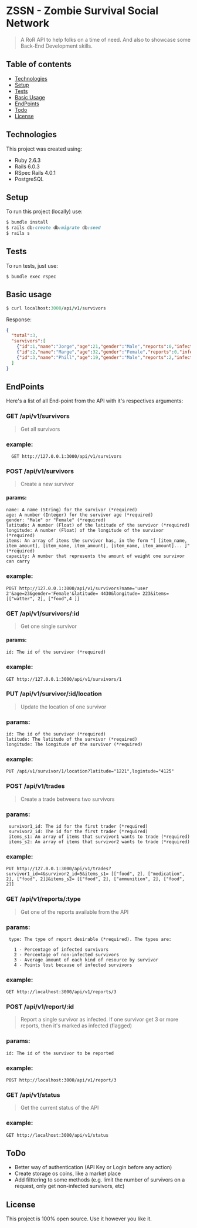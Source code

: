 # ZSSN - Zombie Survival Social Network

> A RoR API to help folks on a time of need. And also to showcase some Back-End Development skills.

## Table of contents
* [Technologies](#technologies)
* [Setup](#setup)
* [Tests](#tests)
* [Basic Usage](#basic-usage)
* [EndPoints](#endpoints)
* [Todo](#todo)
* [License](#license)
	
## Technologies
This project was created using:
* Ruby 2.6.3
* Rails 6.0.3
* RSpec Rails 4.0.1
* PostgreSQL

## Setup
To run this project (locally) use:

``` ruby
$ bundle install
$ rails db:create db:migrate db:seed
$ rails s
```


## Tests
To run tests, just use:
```
$ bundle exec rspec
```
## Basic usage

```ruby
$ curl localhost:3000/api/v1/survivors
```
Response:
```json
{
  "total":3,
  "survivors":[
    {"id":1,"name":"Jorge","age":21,"gender":"Male","reports":0,"infected":false},
    {"id":2,"name":"Marge","age":32,"gender":"Female","reports":0,"infected":false},
    {"id":3,"name":"Phill","age":19,"gender":"Male","reports":2,"infected":false}
  ]
}
```
## EndPoints
Here's a list of all End-point from the API with it's respectives arguments:

### GET /api/v1/survivors
  > Get all survivors
  
  ### example:
  ``` 
  	GET http://127.0.0.1:3000/api/v1/survivors
  ```
  
### POST /api/v1/survivors
  > Create a new survivor
  
  #### params:
    name: A name (String) for the survivor (*required)
    age: A number (Integer) for the survivor age (*required)
    gender: "Male" or "Female" (*required)
    latitude: A number (Float) of the latitude of the survivor (*required)
    longitude: A number (Float) of the longitude of the survivor (*required)
    items: An array of items the survivor has, in the form "[ [item_name, item_amount], [item_name, item_amount], [item_name, item_amount]... ]" (*required)
    capacity: A number that represents the amount of weight one survivor can carry
  ### example:
    POST http://127.0.0.1:3000/api/v1/survivors?name='user 2'&age=23&gender='Female'&latitude= 4430&longitude= 223&items= [["watter", 2], ["food",4 ]]

### GET	/api/v1/survivors/:id
  > Get one single survivor
  
  #### params:
    id: The id of the survivor (*required)
  ### example: 
    GET http://127.0.0.1:3000/api/v1/survivors/1
	
### PUT	/api/v1/survivor/:id/location
  > Update the location of one survivor
  
  ### params:
  	id: The id of the survivor (*required)
	latitude: The latitude of the survivor (*required)
	longitude: The longitude of the survivor (*required)
  ### example:
    PUT	/api/v1/survivor/1/location?latitude="1221",logintude="4125"
  	
### POST /api/v1/trades
  > Create a trade betweens two survivors
  ### params: 
     survivor1_id: The id for the first trader (*required)
     survivor2_id: The id for the first trader (*required)
     items_s1: An array of items that survivor1 wants to trade (*required)
     items_s2: An array of items that survivor2 wants to trade (*required)
  ### example:
  	PUT http://127.0.0.1:3000/api/v1/trades?survivor1_id=4&survivor2_id=5&items_s1= [["food", 2], ["medication", 2], ["food", 2]]&items_s2= [["food", 2], ["ammunition", 2], ["food", 2]]
### GET	/api/v1/reports/:type
   > Get one of the reports available from the API
   
   ### params:
     type: The type of report desirable (*required). The types are:
     
       1 - Percentage of infected survivors
       2 - Percentage of non-infected survivors
       3 - Average amount of each kind of resource by survivor
       4 - Points lost because of infected survivors
   ### example:
   	GET http://localhost:3000/api/v1/reports/3 

### POST /api/v1/report/:id
  > Report a single survivor as infected. If one survivor get 3 or more reports, then it's marked as infected (flagged)
  
  ### params:
  	id: The id of the survivor to be reported
  ### example: 
  	POST http://localhost:3000/api/v1/report/3
	
### GET	/api/v1/status
  > Get the current status of the API
  ### example: 
   	GET http://localhost:3000/api/v1/status

## ToDo
  * Better way of authentication (API Key or Login before any action)
  * Create storage os coins, like a market place
  * Add filttering to some methods (e.g. limit the number of survivors on a request, only get non-infected survivors, etc)
  

## License

This project is 100% open source. Use it however you like it.
